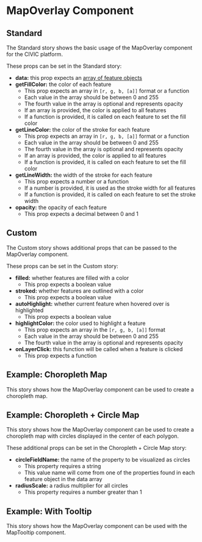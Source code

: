 # MapOverlay Component

## Standard

The Standard story shows the basic usage of the MapOverlay component for the CIVIC platform.

These props can be set in the Standard story:

- **data:** this prop expects an [array of feature objects](https://tools.ietf.org/html/rfc7946#section-3.2)
- **getFillColor:** the color of each feature
  - This prop expects an array in `[r, g, b, [a]]` format or a function
  - Each value in the array should be between 0 and 255
  - The fourth value in the array is optional and represents opacity
  - If an array is provided, the color is applied to all features
  - If a function is provided, it is called on each feature to set the fill color
- **getLineColor:** the color of the stroke for each feature
  - This prop expects an array in `[r, g, b, [a]]` format or a function
  - Each value in the array should be between 0 and 255
  - The fourth value in the array is optional and represents opacity
  - If an array is provided, the color is applied to all features
  - If a function is provided, it is called on each feature to set the fill color
- **getLineWidth:** the width of the stroke for each feature
  - This prop expects a number or a function
  - If a number is provided, it is used as the stroke width for all features
  - If a function is provided, it is called on each feature to set the stroke width
- **opacity:** the opacity of each feature
  - This prop expects a decimal between 0 and 1

## Custom

The Custom story shows additional props that can be passed to the MapOverlay component.

These props can be set in the Custom story:

- **filled:** whether features are filled with a color
  - This prop expects a boolean value
- **stroked:** whether features are outlined with a color
  - This prop expects a boolean value
- **autoHighlight:** whether current feature when hovered over is highlighted
  - This prop expects a boolean value
- **highlightColor:** the color used to highlight a feature
  - This prop expects an array in the `[r, g, b, [a]]` format
  - Each value in the array should be between 0 and 255
  - The fourth value in the array is optional and represents opacity
- **onLayerClick:** this function will be called when a feature is clicked
  - This prop expects a function

## Example: Choropleth Map

This story shows how the MapOverlay component can be used to create a choropleth map.

## Example: Choropleth + Circle Map

This story shows how the MapOverlay component can be used to create a choropleth map with circles displayed in the center of each polygon.

These additional props can be set in the Choropleth + Circle Map story:

- **circleFieldName:** the name of the property to be visualized as circles
  - This property requires a string
  - This value name will come from one of the properties found in each feature object in the data array
- **radiusScale:** a radius multiplier for all circles
  - This property requires a number greater than 1

## Example: With Tooltip

This story shows how the MapOverlay component can be used with the MapTooltip component.
